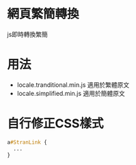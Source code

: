 # 網頁繁簡轉換
js即時轉換繁簡

# 用法
- locale.tranditional.min.js 適用於繁體原文
- locale.simplified.min.js 適用於簡體原文

# 自行修正CSS樣式
```css
a#StranLink {
  ...
}
```
